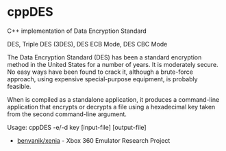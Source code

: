 cppDES
=======

C++ implementation of Data Encryption Standard

DES, Triple DES (3DES), DES ECB Mode, DES CBC Mode

The Data Encryption Standard (DES) has been a standard encryption method in the United States for a number of years. It is moderately secure. No easy ways have been found to crack it, although a brute-force approach, using expensive special-purpose equipment, is probably feasible.

When is compiled as a standalone application, it produces a command-line application that encrypts or decrypts a file using a hexadecimal key taken from the second command-line argument.

Usage: cppDES -e/-d key [input-file] [output-file]

* [benvanik/xenia](https://github.com/benvanik/xenia/tree/master/third_party/crypto/des) - Xbox 360 Emulator Research Project
